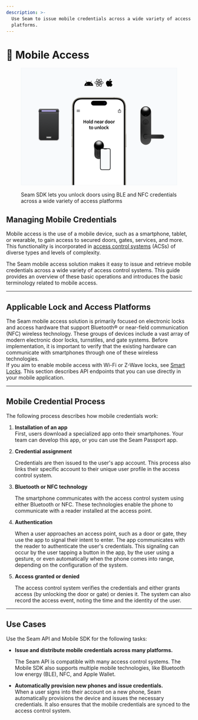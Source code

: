 ```yaml
---
description: >-
  Use Seam to issue mobile credentials across a wide variety of access
  platforms.
---
```


# 📱 Mobile Access

<figure><img src="../../.gitbook/assets/sdk-cover-4-3.png" alt=""><figcaption><p>Seam SDK lets you unlock doors using BLE and NFC credentials across a wide variety of access platforms</p></figcaption></figure>

## Managing Mobile Credentials

Mobile access is the use of a mobile device, such as a smartphone, tablet, or wearable, to gain access to secured doors, gates, services, and more. This functionality is incorporated in [access control systems](../access-systems/) (ACSs) of diverse types and levels of complexity.

The Seam mobile access solution makes it easy to issue and retrieve mobile credentials across a wide variety of access control systems. This guide provides an overview of these basic operations and introduces the basic terminology related to mobile access.&#x20;

***

## Applicable Lock and Access Platforms

The Seam mobile access solution is primarily focused on electronic locks and access hardware that support Bluetooth® or near-field communication (NFC) wireless technology. These groups of devices include a vast array of modern electronic door locks, turnstiles, and gate systems. Before implementation, it is important to verify that the existing hardware can communicate with smartphones through one of these wireless technologies.\
If you aim to enable mobile access with Wi-Fi or Z-Wave locks, see [Smart Locks](../smart-locks/). This section describes  API endpoints that you can use directly in your mobile application.

***

## Mobile Credential Process

The following process describes how mobile credentials work:

1. **Installation of an app**\
   First, users download a specialized app onto their smartphones. Your team can develop this app, or you can use the Seam Passport app.
2.  **Credential assignment**

    Credentials are then issued to the user's app account. This process also links their specific account to their unique user profile in the access control system.
3.  **Bluetooth or NFC technology**

    The smartphone communicates with the access control system using either Bluetooth or NFC. These technologies enable the phone to communicate with a reader installed at the access point.
4.  **Authentication**

    When a user approaches an access point, such as a door or gate, they use the app to signal their intent to enter. The app communicates with the reader to authenticate the user's credentials. This signaling can occur by the user tapping a button in the app, by the user using a gesture, or even automatically when the phone comes into range, depending on the configuration of the system.
5.  **Access granted or denied**

    The access control system verifies the credentials and either grants access (by unlocking the door or gate) or denies it. The system can also record the access event, noting the time and the identity of the user.

***

## Use Cases

Use the Seam API and Mobile SDK for the following tasks:

*   **Issue and distribute mobile credentials across many platforms.**

    The Seam API is compatible with many access control systems. The Mobile SDK also supports multiple mobile technologies, like Bluetooth low energy (BLE), NFC, and Apple Wallet.
* **Automatically provision new phones and issue credentials.**\
  When a user signs into their account on a new phone, Seam automatically provisions the device and issues the necessary credentials. It also ensures that the mobile credentials are synced to the access control system.
